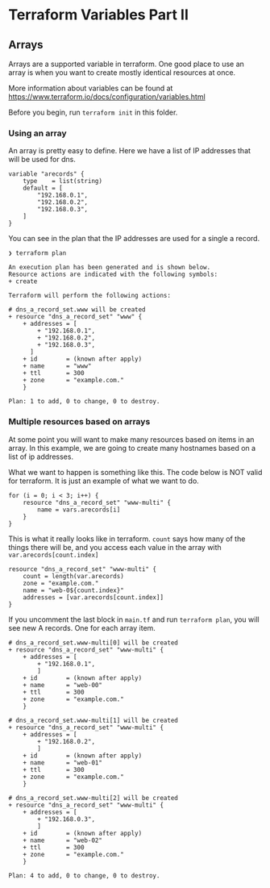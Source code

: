 # Terraform Variables Part II

## Arrays

Arrays are a supported variable in terraform. One good place to use an array is when you want to create mostly identical resources at once.

More information about variables can be found at https://www.terraform.io/docs/configuration/variables.html

Before you begin, run `terraform init` in this folder.

### Using an array

An array is pretty easy to define. Here we have a list of IP addresses that will be used for dns.

    variable "arecords" {
        type    = list(string)
        default = [
            "192.168.0.1",
            "192.168.0.2",
            "192.168.0.3",
        ]
    }

You can see in the plan that the IP addresses are used for a single a record.

    ❯ terraform plan

    An execution plan has been generated and is shown below.
    Resource actions are indicated with the following symbols:
    + create

    Terraform will perform the following actions:

    # dns_a_record_set.www will be created
    + resource "dns_a_record_set" "www" {
        + addresses = [
            + "192.168.0.1",
            + "192.168.0.2",
            + "192.168.0.3",
          ]
        + id        = (known after apply)
        + name      = "www"
        + ttl       = 300
        + zone      = "example.com."
        }

    Plan: 1 to add, 0 to change, 0 to destroy.

### Multiple resources based on arrays

At some point you will want to make many resources based on items in an array. In this example, we are going to create many hostnames based on a list of ip addresses.

What we want to happen is something like this. The code below is NOT valid for terraform. It is just an example of what we want to do.

    for (i = 0; i < 3; i++) {
        resource "dns_a_record_set" "www-multi" {
            name = vars.arecords[i]
        }
    }

This is what it really looks like in terraform. `count` says how many of the things there will be, and you access each value in the array with `var.arecords[count.index]`

    resource "dns_a_record_set" "www-multi" {
        count = length(var.arecords)
        zone = "example.com."
        name = "web-0${count.index}"
        addresses = [var.arecords[count.index]]
    }

If you uncomment the last block in `main.tf` and run `terraform plan`, you will see new A records. One for each array item.

    # dns_a_record_set.www-multi[0] will be created
    + resource "dns_a_record_set" "www-multi" {
        + addresses = [
            + "192.168.0.1",
            ]
        + id        = (known after apply)
        + name      = "web-00"
        + ttl       = 300
        + zone      = "example.com."
        }

    # dns_a_record_set.www-multi[1] will be created
    + resource "dns_a_record_set" "www-multi" {
        + addresses = [
            + "192.168.0.2",
            ]
        + id        = (known after apply)
        + name      = "web-01"
        + ttl       = 300
        + zone      = "example.com."
        }

    # dns_a_record_set.www-multi[2] will be created
    + resource "dns_a_record_set" "www-multi" {
        + addresses = [
            + "192.168.0.3",
            ]
        + id        = (known after apply)
        + name      = "web-02"
        + ttl       = 300
        + zone      = "example.com."
        }

    Plan: 4 to add, 0 to change, 0 to destroy.
